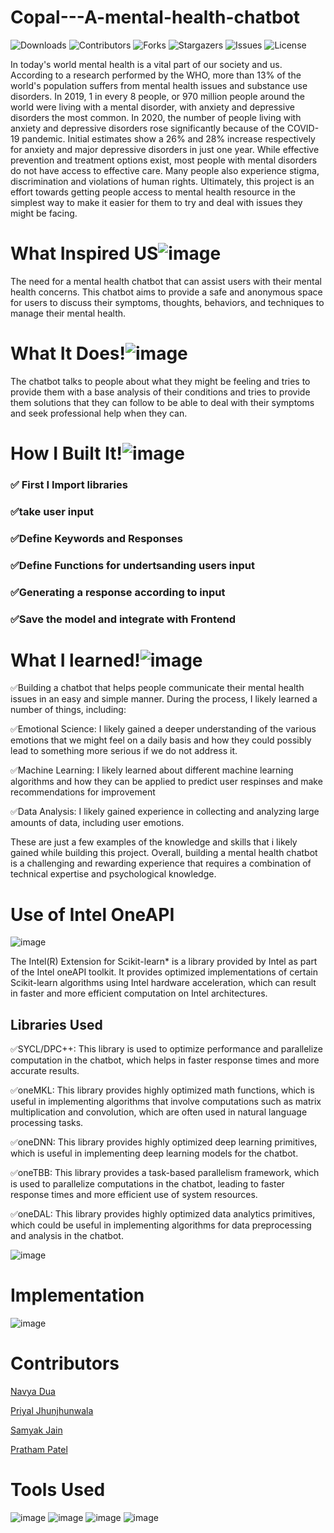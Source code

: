 # Copal---A-mental-health-chatbot

![Downloads](https://img.shields.io/github/downloads/ShaanCoding/ReadME-Generator/total) ![Contributors](https://img.shields.io/github/contributors/ShaanCoding/ReadME-Generator?color=dark-green) ![Forks](https://img.shields.io/github/forks/ShaanCoding/ReadME-Generator?style=social) ![Stargazers](https://img.shields.io/github/stars/ShaanCoding/ReadME-Generator?style=social) ![Issues](https://img.shields.io/github/issues/ShaanCoding/ReadME-Generator) ![License](https://img.shields.io/github/license/ShaanCoding/ReadME-Generator)

In today's world mental health is a vital part of our society and us. According to a research performed by the WHO, more than 13% of the world's population suffers from mental health issues and substance use disorders. In 2019, 1 in every 8 people, or 970 million people around the world were living with a mental disorder, with anxiety and depressive disorders the most common. In 2020, the number of people living with anxiety and depressive disorders rose significantly because of the COVID-19 pandemic. Initial estimates show a 26% and 28% increase respectively for anxiety and major depressive disorders in just one year. While effective prevention and treatment options exist, most people with mental disorders do not have access to effective care. Many people also experience stigma, discrimination and violations of human rights. Ultimately, this project is an effort towards getting people access to mental health resource in the simplest way to make it easier for them to try and deal with issues they might be facing.


# What Inspired US![image](https://user-images.githubusercontent.com/91384754/225822955-0a1dbf6a-bc75-4daf-95c7-779d1722f4db.png)

The need for a mental health chatbot that can assist users with their mental health concerns. This chatbot aims to provide a safe and anonymous space for users to discuss their symptoms, thoughts, behaviors, and techniques to manage their mental health.


# What It Does!![image](https://user-images.githubusercontent.com/91384754/225822847-aa3d4c67-91db-447d-9c64-b992baef8fe9.png)


The chatbot talks to people about what they might be feeling and tries to provide them with a base analysis of their conditions and tries to provide them solutions that they can follow to be able to deal with their symptoms and seek professional help when they can.

# How I Built It!![image](https://user-images.githubusercontent.com/91384754/225824434-0688fac8-2e5f-4f23-b8d1-2576d5b64788.png)


### ✅ First I Import libraries

### ✅take user input

### ✅Define Keywords and Responses

### ✅Define Functions for undertsanding users input

### ✅Generating a response according to input

### ✅Save the model and integrate with Frontend


# What I learned!![image](https://user-images.githubusercontent.com/91384754/225822729-c2c94061-3378-4723-ad64-bd4fef41c6ae.png)


✅Building a chatbot that helps people communicate their mental health issues in an easy and simple manner. During the process, I likely learned a number of things, including:

✅Emotional Science: I likely gained a deeper understanding of the various emotions that we might feel on a daily basis and how they could possibly lead to something more serious if we do not address it.

✅Machine Learning: I likely learned about different machine learning algorithms and how they can be applied to predict user respinses and make recommendations for improvement

✅Data Analysis: I likely gained experience in collecting and analyzing large amounts of data, including user emotions.

These are just a few examples of the knowledge and skills that i likely gained while building this project. 
Overall, building a mental health chatbot is a challenging and rewarding experience that requires a combination of technical expertise and psychological knowledge.

# Use of Intel OneAPI
![image](https://user-images.githubusercontent.com/91384754/225832421-df1060a4-f0d0-4ff8-a83f-660a7e2e0175.png)

The Intel(R) Extension for Scikit-learn* is a library provided by Intel as part of the Intel oneAPI toolkit. It provides optimized implementations of certain Scikit-learn algorithms using Intel hardware acceleration, which can result in faster and more efficient computation on Intel architectures.

## Libraries Used

✅SYCL/DPC++: This library is used to optimize performance and parallelize computation in the chatbot, which helps in faster response times and more accurate results.

✅oneMKL: This library provides highly optimized math functions, which is useful in implementing algorithms that involve computations such as matrix multiplication and convolution, which are often used in natural language processing tasks.

✅oneDNN: This library provides highly optimized deep learning primitives, which is useful in implementing deep learning models for the chatbot.

✅oneTBB: This library provides a task-based parallelism framework, which is used to parallelize computations in the chatbot, leading to faster response times and more efficient use of system resources.

✅oneDAL: This library provides highly optimized data analytics primitives, which could be useful in implementing algorithms for data preprocessing and analysis in the chatbot.

![image](https://user-images.githubusercontent.com/91384754/225829797-f736c6bf-0301-4512-8cdf-deeb3f3b1a3a.png)

# Implementation
![image](https://user-images.githubusercontent.com/91384754/225825988-9dc194e6-cb0b-4916-b877-57ecf49305fb.png)

# Contributors
[Navya Dua](https://github.com/navyadua)

[Priyal Jhunjhunwala](https://github.com/Priyal1101)

[Samyak Jain](https://github.com/samyakjain1010)

[Pratham Patel](https://github.com/Prathampatel12)

# Tools Used
![image](https://user-images.githubusercontent.com/91384754/225823220-6bf01148-0591-46ee-9204-9fac15a82028.png)
![image](https://user-images.githubusercontent.com/91384754/225823265-3a47c27e-c89e-4dac-b5cf-930a57789602.png)
![image](https://user-images.githubusercontent.com/91384754/225823281-aa1c4aa7-f8ea-42a9-8c10-3adc60b5cc57.png)
![image](https://user-images.githubusercontent.com/91384754/225823348-6900e4fd-7054-4d11-baae-ca0111d2ce13.png)
